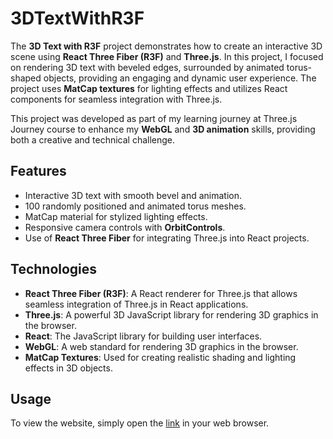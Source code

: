 # 3DTextWithR3F

The **3D Text with R3F** project demonstrates how to create an interactive 3D scene using **React Three Fiber (R3F)** and **Three.js**. In this project, I focused on rendering 3D text with beveled edges, surrounded by animated torus-shaped objects, providing an engaging and dynamic user experience. The project uses **MatCap textures** for lighting effects and utilizes React components for seamless integration with Three.js.

This project was developed as part of my learning journey at Three.js Journey course to enhance my **WebGL** and **3D animation** skills, providing both a creative and technical challenge.

## Features

- Interactive 3D text with smooth bevel and animation.
- 100 randomly positioned and animated torus meshes.
- MatCap material for stylized lighting effects.
- Responsive camera controls with **OrbitControls**.
- Use of **React Three Fiber** for integrating Three.js into React projects.

## Technologies

- **React Three Fiber (R3F)**: A React renderer for Three.js that allows seamless integration of Three.js in React applications.
- **Three.js**: A powerful 3D JavaScript library for rendering 3D graphics in the browser.
- **React**: The JavaScript library for building user interfaces.
- **WebGL**: A web standard for rendering 3D graphics in the browser.
- **MatCap Textures**: Used for creating realistic shading and lighting effects in 3D objects.

## Usage

To view the website, simply open the [link](https://anastasiyanikalayeva.github.io/3DTextR3F/) in your web browser.
